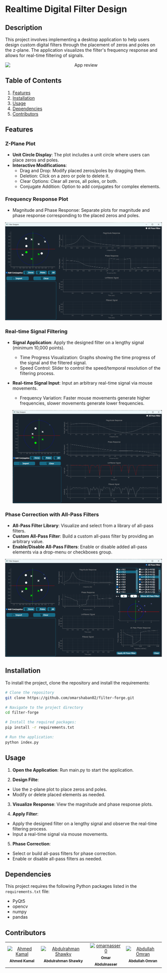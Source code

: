 # Realtime Digital Filter Design

## Description

This project involves implementing a desktop application to help users design custom digital filters through the placement of zeros and poles on the z-plane. The application visualizes the filter's frequency response and allows for real-time filtering of signals.
<div style="text-align: center;">
    <img src="assests/video.gif" alt="App review" style=" display: block; margin: 0 auto;">
</div>

## Table of Contents
1. [Features](#features)
2. [Installation](#installation)
3. [Usage](#usage)
4. [Dependencies](#dependencies)
5. [Contributors](#contributors)

   
 ## Features

### Z-Plane Plot
- **Unit Circle Display**: The plot includes a unit circle where users can place zeros and poles.
- **Interactive Modifications**:
    - Drag and Drop: Modify placed zeros/poles by dragging them.
    - Deletion: Click on a zero or pole to delete it.
    - Clear Options: Clear all zeros, all poles, or both.
    - Conjugate Addition: Option to add conjugates for complex elements.
     
      
### Frequency Response Plot
- Magnitude and Phase Response: Separate plots for magnitude and phase response corresponding to the placed zeros and poles.
  
 ![Screenshot 3](assests/zplane.png)

### Real-time Signal Filtering
- **Signal Application**: Apply the designed filter on a lengthy signal (minimum 10,000 points).
    - Time Progress Visualization: Graphs showing the time progress of the signal and the filtered signal.
    - Speed Control: Slider to control the speed/temporal resolution of the filtering process.
- **Real-time Signal Input**: Input an arbitrary real-time signal via mouse movements.
    - Frequency Variation: Faster mouse movements generate higher frequencies, slower movements generate lower frequencies.
  
   ![Screenshot 3](assests/touchpad.png)

### Phase Correction with All-Pass Filters
- **All-Pass Filter Library**: Visualize and select from a library of all-pass filters.
- **Custom All-Pass Filter**: Build a custom all-pass filter by providing an arbitrary value.
- **Enable/Disable All-Pass Filters**: Enable or disable added all-pass elements via a drop-menu or checkboxes group.

![Screenshot 3](assests/allpass.png)


## Installation
To install the project, clone the repository and install the requirements:

```bash
# Clone the repository
git clone https://github.com/omarshaban02/filter-forge.git
```
```bash
# Navigate to the project directory
cd filter-forge
```
```bash
# Install the required packages:
pip install -r requirements.txt
```
```bash
# Run the application:
python index.py
```

## Usage
1. **Open the Application**: Run main.py to start the application.
 
2. **Design Filte**:
- Use the z-plane plot to place zeros and poles.
- Modify or delete placed elements as needed.

3. **Visualize Response**: View the magnitude and phase response plots.
   
4. **Apply Filter**:
- Apply the designed filter on a lengthy signal and observe the real-time filtering process.
- Input a real-time signal via mouse movements.

5. **Phase Correction**:
- Select or build all-pass filters for phase correction.
- Enable or disable all-pass filters as needed.
     

## Dependencies
This project requires the following Python packages listed in the `requirements.txt` file:
- PyQt5
- opencv
- numpy
- pandas

## Contributors <a name = "contributors"></a>
<table>
  <tr>
               <td align="center">
    <a href="https://github.com/AhmedKamalMohammedElSayed" target="_black">
    <img src="https://avatars.githubusercontent.com/u/96977876?v=4" width="150px;" alt="Ahmed Kamal"/>
    <br />
    <sub><b>Ahmed Kamal</b></sub></a>
    </td>
    <td align="center">
    <a href="https://github.com/AbdulrahmanGhitani" target="_black">
    <img src="https://avatars.githubusercontent.com/u/114954706?v=4" width="150px;" alt="Abdulrahman Shawky"/>
    <br />
    <sub><b>Abdulrahman Shawky</b></sub></a>
    </td>
<td align="center">
    <a href="https://github.com/omarnasser0" target="_black">
    <img src="https://avatars.githubusercontent.com/u/100535160?v=4" width="150px;" alt="omarnasser0"/>
    <br />
    <sub><b>Omar Abdulnasser</b></sub></a>
    </td>

<td align="center">
    <a href="https://github.com/AbdullahOmran" target="_black">
    <img src="https://avatars.githubusercontent.com/u/30219936?v=4" width="150px;" alt="Abdullah Omran"/>
    <br />
    <sub><b>Abdullah Omran</b></sub></a>
    </td>
      </tr>
 </table>


<!--
 <h2>Features</h2>
The user can browse their PC to open any signal file. Each signal type should have examples of both normal and abnormal signals.
The application contains two main identical graphs. Each graph can display different signals, and the user can control each graph independently or link them together.
When a signal file is opened, it is displayed in cine mode, simulating a running signal over time.
The user can manipulate the running signals through various UI elements, including changing color, adding labels/titles, showing/hiding signals, controlling cine speed, zooming in/out, pausing/playing/rewinding signals, and scrolling/panning the signal in any direction.
Signals can be moved between graphs.
The application takes care of boundary conditions to ensure signals are displayed within appropriate ranges.
The user can generate reports of snapshots from the graphs, including data statistics such as mean, standard deviation, duration, minimum, and maximum values for each signal. The report is generated in PDF format directly from the code. -->
